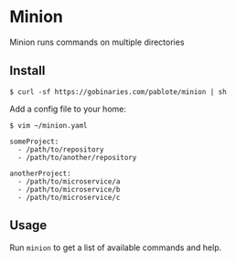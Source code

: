 # Minion

Minion runs commands on multiple directories

## Install

```shell
$ curl -sf https://gobinaries.com/pablote/minion | sh
```

Add a config file to your home:

```shell
$ vim ~/minion.yaml
```

```
someProject:
  - /path/to/repository
  - /path/to/another/repository

anotherProject:
  - /path/to/microservice/a
  - /path/to/microservice/b
  - /path/to/microservice/c
```

## Usage

Run `minion` to get a list of available commands and help.